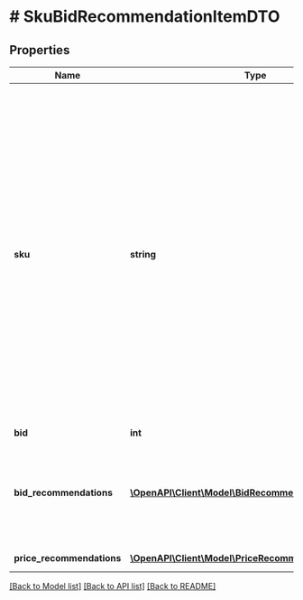 # # SkuBidRecommendationItemDTO

## Properties

Name | Type | Description | Notes
------------ | ------------- | ------------- | -------------
**sku** | **string** | Ваш SKU — идентификатор товара в вашей системе.  Разрешена любая последовательность длиной до 255 знаков.  Правила использования SKU:  * У каждого товара SKU должен быть свой.  * SKU товара нельзя менять — можно только удалить товар и добавить заново с новым SKU.  * Уже заданный SKU нельзя освободить и использовать заново для другого товара. Каждый товар должен получать новый идентификатор, до того никогда не использовавшийся в вашем каталоге.  [Что такое SKU и как его назначать](https://yandex.ru/support/marketplace/assortment/add/index.html#fields) |
**bid** | **int** | Значение ставки. |
**bid_recommendations** | [**\OpenAPI\Client\Model\BidRecommendationItemDTO[]**](BidRecommendationItemDTO.md) | Список рекомендованных ставок с соответствующими долями показов. Чем больше ставка, тем большую долю показов она помогает получить. | [optional]
**price_recommendations** | [**\OpenAPI\Client\Model\PriceRecommendationItemDTO[]**](PriceRecommendationItemDTO.md) | Рекомендованные цены. | [optional]

[[Back to Model list]](../../README.md#models) [[Back to API list]](../../README.md#endpoints) [[Back to README]](../../README.md)
